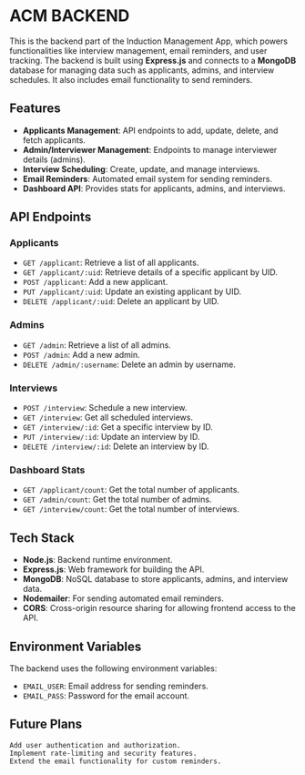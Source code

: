 # ACM BACKEND

This is the backend part of the Induction Management App, which powers functionalities like interview management, email reminders, and user tracking. The backend is built using **Express.js** and connects to a **MongoDB** database for managing data such as applicants, admins, and interview schedules. It also includes email functionality to send reminders.

## Features

- **Applicants Management**: API endpoints to add, update, delete, and fetch applicants.
- **Admin/Interviewer Management**: Endpoints to manage interviewer details (admins).
- **Interview Scheduling**: Create, update, and manage interviews.
- **Email Reminders**: Automated email system for sending reminders.
- **Dashboard API**: Provides stats for applicants, admins, and interviews.

## API Endpoints

### Applicants

- `GET /applicant`: Retrieve a list of all applicants.
- `GET /applicant/:uid`: Retrieve details of a specific applicant by UID.
- `POST /applicant`: Add a new applicant.
- `PUT /applicant/:uid`: Update an existing applicant by UID.
- `DELETE /applicant/:uid`: Delete an applicant by UID.

### Admins

- `GET /admin`: Retrieve a list of all admins.
- `POST /admin`: Add a new admin.
- `DELETE /admin/:username`: Delete an admin by username.

### Interviews

- `POST /interview`: Schedule a new interview.
- `GET /interview`: Get all scheduled interviews.
- `GET /interview/:id`: Get a specific interview by ID.
- `PUT /interview/:id`: Update an interview by ID.
- `DELETE /interview/:id`: Delete an interview by ID.

### Dashboard Stats

- `GET /applicant/count`: Get the total number of applicants.
- `GET /admin/count`: Get the total number of admins.
- `GET /interview/count`: Get the total number of interviews.

## Tech Stack

- **Node.js**: Backend runtime environment.
- **Express.js**: Web framework for building the API.
- **MongoDB**: NoSQL database to store applicants, admins, and interview data.
- **Nodemailer**: For sending automated email reminders.
- **CORS**: Cross-origin resource sharing for allowing frontend access to the API.

## Environment Variables

The backend uses the following environment variables:

- `EMAIL_USER`: Email address for sending reminders.
- `EMAIL_PASS`: Password for the email account.

## Future Plans

    Add user authentication and authorization.
    Implement rate-limiting and security features.
    Extend the email functionality for custom reminders.
